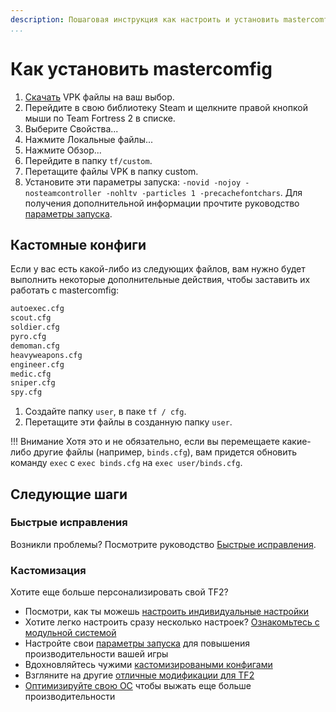 ```yaml
---
description: Пошаговая инструкция как настроить и установить mastercomfig
...
```


# Как установить mastercomfig

1. [Скачать](https://mastercomfig.com/app) VPK файлы на ваш выбор.
2. Перейдите в свою библиотеку Steam и щелкните правой кнопкой мыши по Team Fortress 2 в списке.
3. Выберите Свойства...
4. Нажмите Локальные файлы...
5. Нажмите Обзор...
6. Перейдите в папку `tf/custom`.
7. Перетащите файлы VPK в папку custom.
8. Установите эти параметры запуска: `-novid -nojoy -nosteamcontroller -nohltv -particles 1 -precachefontchars`. Для получения дополнительной информации прочтите руководство [параметры запуска](../customization/launch_options.ru.md).

## Кастомные конфиги

Если у вас есть какой-либо из следующих файлов, вам нужно будет выполнить некоторые дополнительные действия, чтобы заставить их работать с mastercomfig:

```txt
autoexec.cfg
scout.cfg
soldier.cfg
pyro.cfg
demoman.cfg
heavyweapons.cfg
engineer.cfg
medic.cfg
sniper.cfg
spy.cfg
```

1. Создайте папку `user`, в паке `tf / cfg`.
2. Перетащите эти файлы в созданную папку `user`.

!!! Внимание
    Хотя это и не обязательно, если вы перемещаете какие-либо другие файлы (например, `binds.cfg`), вам придется обновить команду `exec` с `exec binds.cfg` на `exec user/binds.cfg`.

## Следующие шаги

### Быстрые исправления

Возникли проблемы? Посмотрите руководство [Быстрые исправления](../next_steps/quick_fixes.ru.md).

### Кастомизация

Хотите еще больше персонализировать свой TF2?

* Посмотри, как ты можешь [настроить индивидуальные настройки](../customization/custom_configs.ru.md)
* Хотите легко настроить сразу несколько настроек? [Ознакомьтесь с модульной системой](../customization/modules.ru.md)
* Настройте свои [параметры запуска](../customization/launch_options.ru.md) для повышения производительности вашей игры
* Вдохновляйтесь чужими [кастомизироваными конфигами](../customization/custom_configs.ru.md)
* Взгляните на другие [отличные модификации для TF2](../customization/see_also.ru.md)
* [Оптимизируйте свою ОС](../os/index.ru.md) чтобы выжать еще больше производительности
